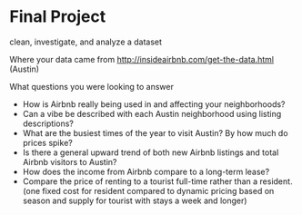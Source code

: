 # Final Project
clean, investigate, and analyze a dataset

Where your data came from
http://insideairbnb.com/get-the-data.html (Austin)

What questions you were looking to answer
- How is Airbnb really being used in and affecting your neighborhoods?
- Can a vibe be described with each Austin neighborhood using listing descriptions?
- What are the busiest times of the year to visit Austin? By how much do prices spike?
- Is there a general upward trend of both new Airbnb listings and total Airbnb visitors to Austin?
- How does the income from Airbnb compare to a long-term lease?
- Compare the price of renting to a tourist full-time rather than a resident. (one fixed cost for resident compared to dynamic pricing based on season and supply for tourist with stays a week and longer)


